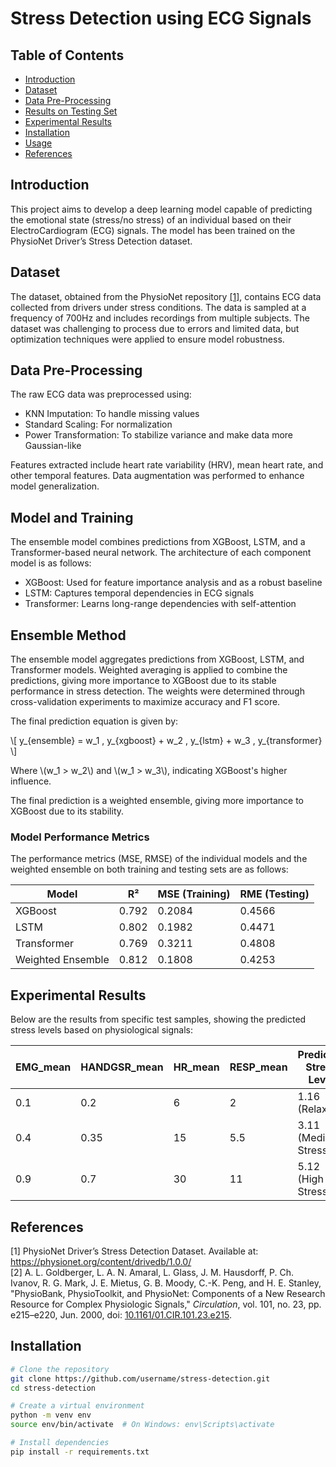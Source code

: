 # Stress Detection using ECG Signals

## Table of Contents
- [Introduction](#introduction)
- [Dataset](#dataset)
- [Data Pre-Processing](#data-pre-processing)
- [Results on Testing Set](#results-on-testing-set)
- [Experimental Results](#experimental-results)
- [Installation](#installation)
- [Usage](#usage)
- [References](#references)

## Introduction
This project aims to develop a deep learning model capable of predicting the emotional state (stress/no stress) of an individual based on their ElectroCardiogram (ECG) signals. The model has been trained on the PhysioNet Driver’s Stress Detection dataset.

## Dataset
The dataset, obtained from the PhysioNet repository [[1]](#1), contains ECG data collected from drivers under stress conditions. The data is sampled at a frequency of 700Hz and includes recordings from multiple subjects. The dataset was challenging to process due to errors and limited data, but optimization techniques were applied to ensure model robustness.

## Data Pre-Processing
The raw ECG data was preprocessed using:
- KNN Imputation: To handle missing values
- Standard Scaling: For normalization
- Power Transformation: To stabilize variance and make data more Gaussian-like

Features extracted include heart rate variability (HRV), mean heart rate, and other temporal features. Data augmentation was performed to enhance model generalization.

## Model and Training
The ensemble model combines predictions from XGBoost, LSTM, and a Transformer-based neural network. The architecture of each component model is as follows:
- XGBoost: Used for feature importance analysis and as a robust baseline
- LSTM: Captures temporal dependencies in ECG signals
- Transformer: Learns long-range dependencies with self-attention
## Ensemble Method
The ensemble model aggregates predictions from XGBoost, LSTM, and Transformer models. Weighted averaging is applied to combine the predictions, giving more importance to XGBoost due to its stable performance in stress detection. The weights were determined through cross-validation experiments to maximize accuracy and F1 score.

The final prediction equation is given by:

\\[
y_{ensemble} = w_1 \, y_{xgboost} + w_2 \, y_{lstm} + w_3 \, y_{transformer}
\\]

Where \\(w_1 > w_2\\) and \\(w_1 > w_3\\), indicating XGBoost's higher influence.

The final prediction is a weighted ensemble, giving more importance to XGBoost due to its stability.

### Model Performance Metrics
The performance metrics (MSE, RMSE) of the individual models and the weighted ensemble on both training and testing sets are as follows:

| Model            | R²    | MSE (Training) | RME (Testing) |
|-----------------|-------|----------------|---------------|
| XGBoost          | 0.792 | 0.2084         | 0.4566        |
| LSTM             | 0.802 | 0.1982         | 0.4471        |
| Transformer      | 0.769 | 0.3211         | 0.4808        |
| Weighted Ensemble| 0.812 | 0.1808         | 0.4253        |

## Experimental Results
Below are the results from specific test samples, showing the predicted stress levels based on physiological signals:

| EMG_mean | HANDGSR_mean | HR_mean | RESP_mean | Predicted Stress Level |
|---------|--------------|--------|----------|-------------------------|
| 0.1     | 0.2          | 6      | 2        | 1.16 (Relaxed)           |
| 0.4     | 0.35         | 15     | 5.5      | 3.11 (Medium Stress)     |
| 0.9     | 0.7          | 30     | 11       | 5.12 (High Stress)       |

## References
<a id="1">[1]</a> PhysioNet Driver’s Stress Detection Dataset. Available at: <a href="https://physionet.org/content/drivedb/1.0.0/">https://physionet.org/content/drivedb/1.0.0/ </br>
[2] A. L. Goldberger, L. A. N. Amaral, L. Glass, J. M. Hausdorff, P. Ch. Ivanov, R. G. Mark, J. E. Mietus, G. B. Moody, C.-K. Peng, and H. E. Stanley, "PhysioBank, PhysioToolkit, and PhysioNet: Components of a New Research Resource for Complex Physiologic Signals," *Circulation*, vol. 101, no. 23, pp. e215–e220, Jun. 2000, doi: [10.1161/01.CIR.101.23.e215](https://doi.org/10.1161/01.CIR.101.23.e215). 
</a>

## Installation
```bash
# Clone the repository
git clone https://github.com/username/stress-detection.git
cd stress-detection

# Create a virtual environment
python -m venv env
source env/bin/activate  # On Windows: env\Scripts\activate

# Install dependencies
pip install -r requirements.txt
